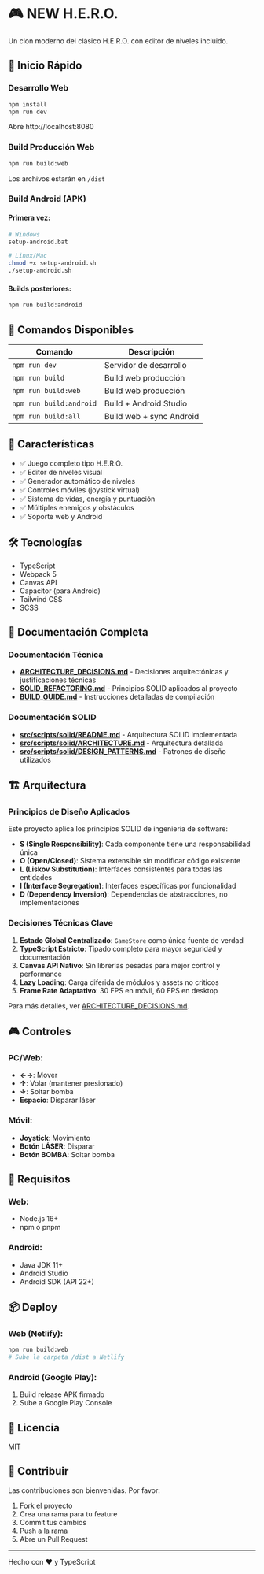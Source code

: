 # 🎮 NEW H.E.R.O.

Un clon moderno del clásico H.E.R.O. con editor de niveles incluido.

## 🚀 Inicio Rápido

### Desarrollo Web
```bash
npm install
npm run dev
```
Abre http://localhost:8080

### Build Producción Web
```bash
npm run build:web
```
Los archivos estarán en `/dist`

### Build Android (APK)

#### Primera vez:
```bash
# Windows
setup-android.bat

# Linux/Mac
chmod +x setup-android.sh
./setup-android.sh
```

#### Builds posteriores:
```bash
npm run build:android
```

## 📱 Comandos Disponibles

| Comando | Descripción |
|---------|-------------|
| `npm run dev` | Servidor de desarrollo |
| `npm run build` | Build web producción |
| `npm run build:web` | Build web producción |
| `npm run build:android` | Build + Android Studio |
| `npm run build:all` | Build web + sync Android |

## 🎯 Características

- ✅ Juego completo tipo H.E.R.O.
- ✅ Editor de niveles visual
- ✅ Generador automático de niveles
- ✅ Controles móviles (joystick virtual)
- ✅ Sistema de vidas, energía y puntuación
- ✅ Múltiples enemigos y obstáculos
- ✅ Soporte web y Android

## 🛠️ Tecnologías

- TypeScript
- Webpack 5
- Canvas API
- Capacitor (para Android)
- Tailwind CSS
- SCSS

## 📖 Documentación Completa

### Documentación Técnica
- **[ARCHITECTURE_DECISIONS.md](./ARCHITECTURE_DECISIONS.md)** - Decisiones arquitectónicas y justificaciones técnicas
- **[SOLID_REFACTORING.md](./SOLID_REFACTORING.md)** - Principios SOLID aplicados al proyecto
- **[BUILD_GUIDE.md](./BUILD_GUIDE.md)** - Instrucciones detalladas de compilación

### Documentación SOLID
- **[src/scripts/solid/README.md](./src/scripts/solid/README.md)** - Arquitectura SOLID implementada
- **[src/scripts/solid/ARCHITECTURE.md](./src/scripts/solid/ARCHITECTURE.md)** - Arquitectura detallada
- **[src/scripts/solid/DESIGN_PATTERNS.md](./src/scripts/solid/DESIGN_PATTERNS.md)** - Patrones de diseño utilizados

## 🏗️ Arquitectura

### Principios de Diseño Aplicados

Este proyecto aplica los principios SOLID de ingeniería de software:

- **S (Single Responsibility)**: Cada componente tiene una responsabilidad única
- **O (Open/Closed)**: Sistema extensible sin modificar código existente
- **L (Liskov Substitution)**: Interfaces consistentes para todas las entidades
- **I (Interface Segregation)**: Interfaces específicas por funcionalidad
- **D (Dependency Inversion)**: Dependencias de abstracciones, no implementaciones

### Decisiones Técnicas Clave

1. **Estado Global Centralizado**: `GameStore` como única fuente de verdad
2. **TypeScript Estricto**: Tipado completo para mayor seguridad y documentación
3. **Canvas API Nativo**: Sin librerías pesadas para mejor control y performance
4. **Lazy Loading**: Carga diferida de módulos y assets no críticos
5. **Frame Rate Adaptativo**: 30 FPS en móvil, 60 FPS en desktop

Para más detalles, ver [ARCHITECTURE_DECISIONS.md](./ARCHITECTURE_DECISIONS.md).

## 🎮 Controles

### PC/Web:
- **←→**: Mover
- **↑**: Volar (mantener presionado)
- **↓**: Soltar bomba
- **Espacio**: Disparar láser

### Móvil:
- **Joystick**: Movimiento
- **Botón LÁSER**: Disparar
- **Botón BOMBA**: Soltar bomba

## 🔧 Requisitos

### Web:
- Node.js 16+
- npm o pnpm

### Android:
- Java JDK 11+
- Android Studio
- Android SDK (API 22+)

## 📦 Deploy

### Web (Netlify):
```bash
npm run build:web
# Sube la carpeta /dist a Netlify
```

### Android (Google Play):
1. Build release APK firmado
2. Sube a Google Play Console

## 📝 Licencia

MIT

## 🤝 Contribuir

Las contribuciones son bienvenidas. Por favor:
1. Fork el proyecto
2. Crea una rama para tu feature
3. Commit tus cambios
4. Push a la rama
5. Abre un Pull Request

---

Hecho con ❤️ y TypeScript

